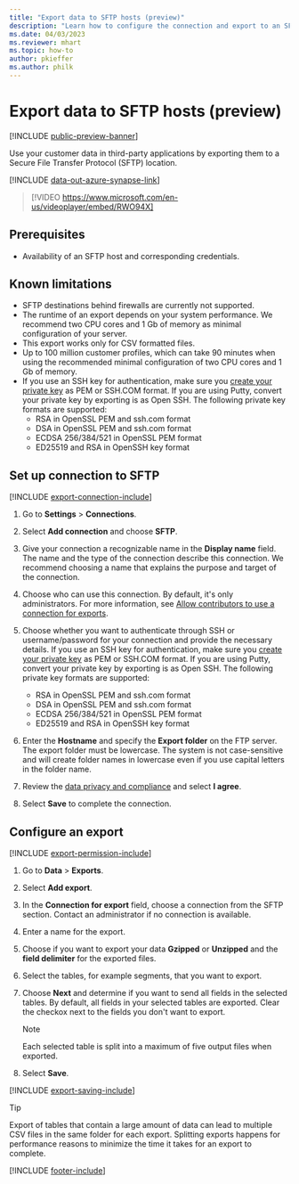```yaml
---
title: "Export data to SFTP hosts (preview)"
description: "Learn how to configure the connection and export to an SFTP location."
ms.date: 04/03/2023
ms.reviewer: mhart
ms.topic: how-to
author: pkieffer
ms.author: philk
---
```


# Export data to SFTP hosts (preview)

[!INCLUDE [public-preview-banner](includes/public-preview-banner.md)]

Use your customer data in third-party applications by exporting them to a Secure File Transfer Protocol (SFTP) location.

[!INCLUDE [data-out-azure-synapse-link](includes/data-out-azure-synapse-link.md)]

> [!VIDEO https://www.microsoft.com/en-us/videoplayer/embed/RWO94X]

## Prerequisites

- Availability of an SFTP host and corresponding credentials.

## Known limitations

- SFTP destinations behind firewalls are currently not supported.
- The runtime of an export depends on your system performance. We recommend two CPU cores and 1 Gb of memory as minimal configuration of your server.
- This export works only for CSV formatted files.
- Up to 100 million customer profiles, which can take 90 minutes when using the recommended minimal configuration of two CPU cores and 1 Gb of memory.
- If you use an SSH key for authentication, make sure you [create your private key](/azure/virtual-machines/linux/create-ssh-keys-detailed#basic-example) as PEM or SSH.COM format. If you are using Putty, convert your private key by exporting is as Open SSH. The following private key formats are supported:
  - RSA in OpenSSL PEM and ssh.com format
  - DSA in OpenSSL PEM and ssh.com format
  - ECDSA 256/384/521 in OpenSSL PEM format
  - ED25519 and RSA in OpenSSH key format

## Set up connection to SFTP

[!INCLUDE [export-connection-include](includes/export-connection-admn.md)]

1. Go to **Settings** > **Connections**.

1. Select **Add connection** and choose **SFTP**.

1. Give your connection a recognizable name in the **Display name** field. The name and the type of the connection describe this connection. We recommend choosing a name that explains the purpose and target of the connection.

1. Choose who can use this connection. By default, it's only administrators. For more information, see [Allow contributors to use a connection for exports](connections.md#allow-contributors-to-use-a-connection-for-exports).

1. Choose whether you want to authenticate through SSH or username/password for your connection and provide the necessary details. If you use an SSH key for authentication, make sure you [create your private key](/azure/virtual-machines/linux/create-ssh-keys-detailed#basic-example) as PEM or SSH.COM format. If you are using Putty, convert your private key by exporting is as Open SSH. The following private key formats are supported:
   - RSA in OpenSSL PEM and ssh.com format
   - DSA in OpenSSL PEM and ssh.com format
   - ECDSA 256/384/521 in OpenSSL PEM format
   - ED25519 and RSA in OpenSSH key format

1. Enter the **Hostname** and specify the **Export folder** on the FTP server. The export folder must be lowercase. The system is not case-sensitive and will create folder names in lowercase even if you use capital letters in the folder name.

1. Review the [data privacy and compliance](connections.md#data-privacy-and-compliance) and select **I agree**.

1. Select **Save** to complete the connection.

## Configure an export

[!INCLUDE [export-permission-include](includes/export-permission.md)]

1. Go to **Data** > **Exports**.

1. Select **Add export**.

1. In the **Connection for export** field, choose a connection from the SFTP section. Contact an administrator if no connection is available.

1. Enter a name for the export.

1. Choose if you want to export your data **Gzipped** or **Unzipped** and the **field delimiter** for the exported files.

1. Select the tables, for example segments, that you want to export.

1. Choose **Next** and determine if you want to send all fields in the selected tables. By default, all fields in your selected tables are exported. Clear the checkox next to the fields you don't want to export.

   > [!NOTE]
   > Each selected table is split into a maximum of five output files when exported.

1. Select **Save**.

[!INCLUDE [export-saving-include](includes/export-saving.md)]

> [!TIP]
> Export of tables that contain a large amount of data can lead to multiple CSV files in the same folder for each export. Splitting exports happens for performance reasons to minimize the time it takes for an export to complete.

[!INCLUDE [footer-include](includes/footer-banner.md)]
